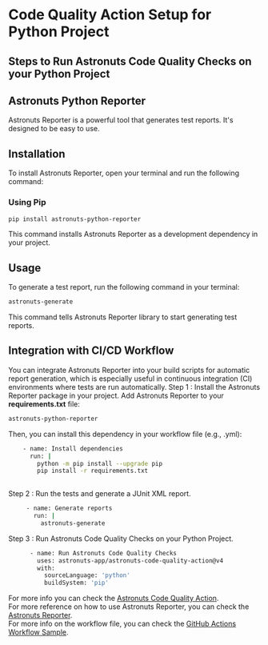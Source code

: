 # Code Quality Action Setup for Python Project
## Steps to Run Astronuts Code Quality Checks on your Python Project
## Astronuts Python Reporter
Astronuts Reporter is a powerful tool that generates test reports. It's designed to be easy to use.
## Installation
To install Astronuts Reporter, open your terminal and run the following command:
### Using Pip
```bash
pip install astronuts-python-reporter
```
This command installs Astronuts Reporter as a development dependency in your project.
## Usage
To generate a test report, run the following command in your terminal:
```bash
astronuts-generate
```
This command tells Astronuts Reporter library to start generating test reports.
## Integration with CI/CD Workflow
You can integrate Astronuts Reporter into your build scripts for automatic report generation, which is especially useful
in continuous integration (CI) environments where tests are run automatically.
Step 1 : Install the Astronuts Reporter package in your project.
Add Astronuts Reporter to your **requirements.txt** file:
```bash
astronuts-python-reporter
```
Then, you can install this dependency in your workflow file (e.g., .yml):
```bash
    - name: Install dependencies
      run: |
        python -m pip install --upgrade pip
        pip install -r requirements.txt
        
```
Step 2 : Run the tests and generate a JUnit XML report.
```bash
     - name: Generate reports
       run: |
         astronuts-generate
```
Step 3 : Run Astronuts Code Quality Checks on your Python Project.
```bash
      - name: Run Astronuts Code Quality Checks
        uses: astronuts-app/astronuts-code-quality-action@v4
        with:
          sourceLanguage: 'python'
          buildSystem: 'pip'
```
For more info you can check the [Astronuts Code Quality Action](https://github.com/marketplace/actions/astronuts-code-quality-action).
<br/>
For more reference on how to use Astronuts Reporter, you can check the [Astronuts Reporter](https://pypi.org/project/astronuts-python-reporter/).
<br/>
For more info on the workflow file, you can check
the [GitHub Actions Workflow Sample](https://github.com/astronuts-app/samples/blob/main/.github/workflows/build_python_sample.yml).

